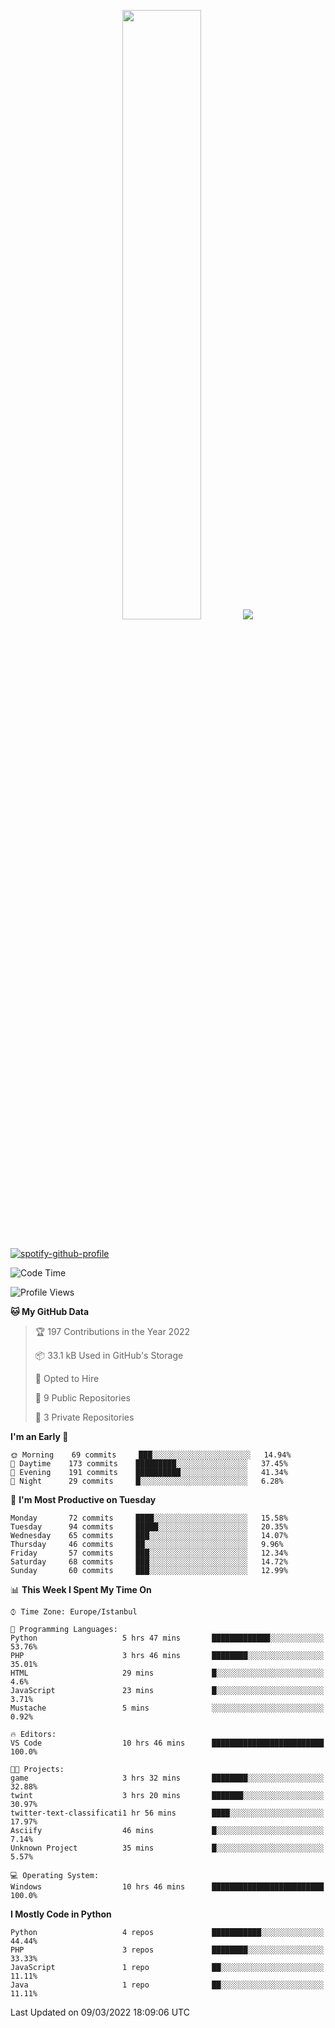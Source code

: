 <p align="center">
  <img height="50%" width="auto" src ="https://github-readme-stats.vercel.app/api/top-langs/?username=3nws&layout=compact&hide_border=true&theme=darcula&bg_color=00000000&langs_count=6&hide=jupyter%20notebook,tex,css,ejs,gherkin,mustache,shell,procfile">
  <img src ="https://github-readme-streak-stats.herokuapp.com?user=3nws&theme=darcula&hide_border=true&background=FFFFFF00">
  <br>
  <br>
</p>
  
[![spotify-github-profile](https://spotify-github-profile.vercel.app/api/view?uid=6ina68mkaqzvpogcq1v51dp37&cover_image=true&theme=novatorem&bar_color=ff0a0a&bar_color_cover=true)](https://spotify-github-profile.vercel.app/api/view?uid=6ina68mkaqzvpogcq1v51dp37&redirect=true)

<!--START_SECTION:waka-->
![Code Time](http://img.shields.io/badge/Code%20Time-45%20hrs%201%20min-blue)

![Profile Views](http://img.shields.io/badge/Profile%20Views-21-blue)

**🐱 My GitHub Data** 

> 🏆 197 Contributions in the Year 2022
 > 
> 📦 33.1 kB Used in GitHub's Storage 
 > 
> 💼 Opted to Hire
 > 
> 📜 9 Public Repositories 
 > 
> 🔑 3 Private Repositories  
 > 
**I'm an Early 🐤** 

```text
🌞 Morning    69 commits     ███░░░░░░░░░░░░░░░░░░░░░░   14.94% 
🌆 Daytime    173 commits    █████████░░░░░░░░░░░░░░░░   37.45% 
🌃 Evening    191 commits    ██████████░░░░░░░░░░░░░░░   41.34% 
🌙 Night      29 commits     █░░░░░░░░░░░░░░░░░░░░░░░░   6.28%

```
📅 **I'm Most Productive on Tuesday** 

```text
Monday       72 commits     ████░░░░░░░░░░░░░░░░░░░░░   15.58% 
Tuesday      94 commits     █████░░░░░░░░░░░░░░░░░░░░   20.35% 
Wednesday    65 commits     ███░░░░░░░░░░░░░░░░░░░░░░   14.07% 
Thursday     46 commits     ██░░░░░░░░░░░░░░░░░░░░░░░   9.96% 
Friday       57 commits     ███░░░░░░░░░░░░░░░░░░░░░░   12.34% 
Saturday     68 commits     ███░░░░░░░░░░░░░░░░░░░░░░   14.72% 
Sunday       60 commits     ███░░░░░░░░░░░░░░░░░░░░░░   12.99%

```


📊 **This Week I Spent My Time On** 

```text
⌚︎ Time Zone: Europe/Istanbul

💬 Programming Languages: 
Python                   5 hrs 47 mins       █████████████░░░░░░░░░░░░   53.76% 
PHP                      3 hrs 46 mins       ████████░░░░░░░░░░░░░░░░░   35.01% 
HTML                     29 mins             █░░░░░░░░░░░░░░░░░░░░░░░░   4.6% 
JavaScript               23 mins             █░░░░░░░░░░░░░░░░░░░░░░░░   3.71% 
Mustache                 5 mins              ░░░░░░░░░░░░░░░░░░░░░░░░░   0.92%

🔥 Editors: 
VS Code                  10 hrs 46 mins      █████████████████████████   100.0%

🐱‍💻 Projects: 
game                     3 hrs 32 mins       ████████░░░░░░░░░░░░░░░░░   32.88% 
twint                    3 hrs 20 mins       ███████░░░░░░░░░░░░░░░░░░   30.97% 
twitter-text-classificati1 hr 56 mins        ████░░░░░░░░░░░░░░░░░░░░░   17.97% 
Asciify                  46 mins             █░░░░░░░░░░░░░░░░░░░░░░░░   7.14% 
Unknown Project          35 mins             █░░░░░░░░░░░░░░░░░░░░░░░░   5.57%

💻 Operating System: 
Windows                  10 hrs 46 mins      █████████████████████████   100.0%

```

**I Mostly Code in Python** 

```text
Python                   4 repos             ███████████░░░░░░░░░░░░░░   44.44% 
PHP                      3 repos             ████████░░░░░░░░░░░░░░░░░   33.33% 
JavaScript               1 repo              ██░░░░░░░░░░░░░░░░░░░░░░░   11.11% 
Java                     1 repo              ██░░░░░░░░░░░░░░░░░░░░░░░   11.11%

```



 Last Updated on 09/03/2022 18:09:06 UTC
<!--END_SECTION:waka-->

<!--
**3nws/3nws** is a ✨ _special_ ✨ repository because its `README.md` (this file) appears on your GitHub profile.

Here are some ideas to get you started:

- 🔭 I’m currently working on ...
- 🌱 I’m currently learning ...
- 👯 I’m looking to collaborate on ...
- 🤔 I’m looking for help with ...
- 💬 Ask me about ...
- 📫 How to reach me: ...
- 😄 Pronouns: ...
- ⚡ Fun fact: ...
-->
